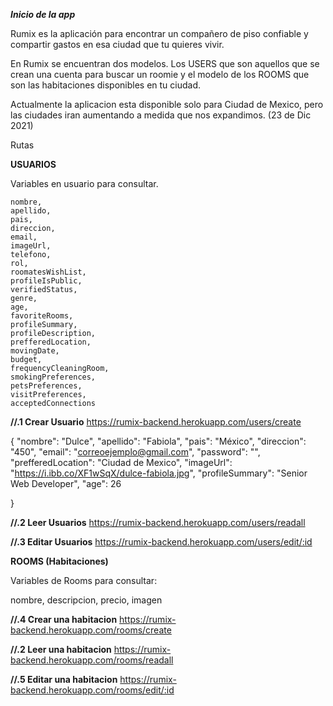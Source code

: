**_Inicio de la app_**

Rumix es la aplicación para encontrar un compañero de piso confiable y compartir gastos en esa ciudad que tu quieres vivir.

En Rumix se encuentran dos modelos. Los USERS que son aquellos que se crean una cuenta para buscar un roomie y el modelo de los ROOMS que son las habitaciones disponibles en tu ciudad.

Actualmente la aplicacion esta disponible solo para Ciudad de Mexico, pero las ciudades iran aumentando a medida que nos expandimos. (23 de Dic 2021)

Rutas

**USUARIOS**

Variables en usuario para consultar.

    nombre,
    apellido,
    pais,
    direccion,
    email,
    imageUrl,
    telefono,
    rol,
    roomatesWishList,
    profileIsPublic,
    verifiedStatus,
    genre,
    age,
    favoriteRooms,
    profileSummary,
    profileDescription,
    prefferedLocation,
    movingDate,
    budget,
    frequencyCleaningRoom,
    smokingPreferences,
    petsPreferences,
    visitPreferences,
    acceptedConnections

**//.1 Crear Usuario**
https://rumix-backend.herokuapp.com/users/create

{
"nombre": "Dulce",
"apellido": "Fabiola",
"pais": "México",
"direccion": "450",
"email": "correoejemplo@gmail.com",
"password": "",
"prefferedLocation": "Ciudad de Mexico",
"imageUrl": "https://i.ibb.co/XF1wSqX/dulce-fabiola.jpg",
"profileSummary": "Senior Web Developer",
"age": 26

}

**//.2 Leer Usuarios**
https://rumix-backend.herokuapp.com/users/readall

**//.3 Editar Usuarios**
https://rumix-backend.herokuapp.com/users/edit/:id

**ROOMS (Habitaciones)**

Variables de Rooms para consultar:

nombre,
descripcion,
precio,
imagen

**//.4 Crear una habitacion**
https://rumix-backend.herokuapp.com/rooms/create

**//.2 Leer una habitacion**
https://rumix-backend.herokuapp.com/rooms/readall

**//.5 Editar una habitacion**
https://rumix-backend.herokuapp.com/rooms/edit/:id
